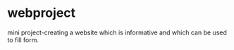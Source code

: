 # webproject
mini project-creating a website which is informative and which can be used to fill form.
